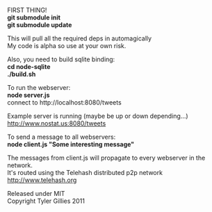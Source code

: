 FIRST THING!  
**git submodule init**  
**git submodule update**

This will pull all the required deps in automagically  
My code is alpha so use at your own risk.  

Also, you need to build sqlite binding:  
**cd node-sqlite**  
**./build.sh**

To run the webserver:  
**node server.js**  
connect to http://localhost:8080/tweets

Example server is running (maybe be up or down depending...)  
http://www.nostat.us:8080/tweets

To send a message to all webservers:  
**node client.js "Some interesting message"**  

The messages from client.js will propagate to every webserver in the network.  
It's routed using the Telehash distributed p2p network http://www.telehash.org


Released under MIT  
Copyright Tyler Gillies 2011  
